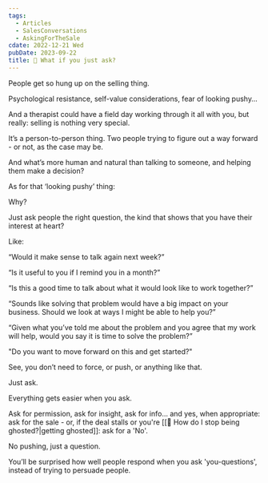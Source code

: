 ```yaml
---
tags:
  - Articles
  - SalesConversations
  - AskingForTheSale
cdate: 2022-12-21 Wed
pubDate: 2023-09-22
title: 📄 What if you just ask?
---
```


People get so hung up on the selling thing.

Psychological resistance, self-value considerations, fear of looking pushy…

And a therapist could have a field day working through it all with you, but really: selling is nothing very special.

It’s a person-to-person thing. Two people trying to figure out a way forward - or not, as the case may be.

And what’s more human and natural than talking to someone, and helping them make a decision?

As for that ‘looking pushy’ thing:

Why?

Just ask people the right question, the kind that shows that you have their interest at heart?

Like:

“Would it make sense to talk again next week?”

“Is it useful to you if I remind you in a month?”

“Is this a good time to talk about what it would look like to work together?”

“Sounds like solving that problem would have a big impact on your business. Should we look at ways I might be able to help you?”

“Given what you’ve told me about the problem and you agree that my work will help, would you say it is time to solve the problem?”

"Do you want to move forward on this and get started?"

See, you don’t need to force, or push, or anything like that.

Just ask.

Everything gets easier when you ask.

Ask for permission, ask for insight, ask for info… and yes, when appropriate: ask for the sale - or, if the deal stalls or you're [[📄 How do I stop being ghosted?|getting ghosted]]: ask for a 'No'.

No pushing, just a question.

You’ll be surprised how well people respond when you ask 'you-questions', instead of trying to persuade people.